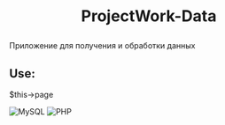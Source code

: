 # <p align="center">ProjectWork-Data</p>
Приложение для получения и обработки данных

## Use:

$this->page

![MySQL](https://img.shields.io/badge/mysql-%2300f.svg?style=for-the-badge&logo=mysql&logoColor=white) ![PHP](https://img.shields.io/badge/php-%23777BB4.svg?style=for-the-badge&logo=php&logoColor=white)


